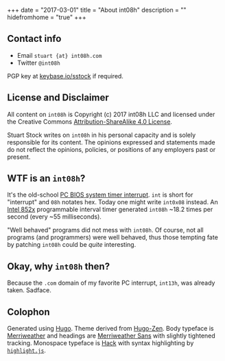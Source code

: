 +++
date = "2017-03-01"
title = "About int08h"
description = ""
hidefromhome = "true"
+++

## Contact info

* Email `stuart {at} int08h.com`
* Twitter `@int08h`

PGP key at [keybase.io/sstock](https://keybase.io/sstock) if required.


## License and Disclaimer

All content on `int08h` is Copyright (c) 2017 int08h LLC and licensed under the Creative Commons 
[Attribution-ShareAlike 4.0 License](https://creativecommons.org/licenses/by-sa/4.0/legalcode). 


Stuart Stock writes on `int08h` in his personal capacity and is solely responsible for its content. 
The opinions expressed and statements made do not reflect the opinions, policies, or positions of any 
employers past or present. 

## WTF is an `int08h`?

It's the old-school [PC BIOS system timer interrupt](http://www.delorie.com/djgpp/doc/rbinter/id/48/0.html). 
`int` is short for "interrupt" and `08h` notates hex. Today one might write `int0x08` instead.
An [Intel 852x](http://wiki.osdev.org/Programmable_Interval_Timer) programmable interval timer generated `int08h` 
~18.2 times per second (every ~55 milliseconds). 

"Well behaved" programs did not mess with `int08h`. Of course, not all programs (and programmers) were 
well behaved, thus those tempting fate by patching `int08h` could be *quite* interesting.

## Okay, why `int08h` then?

Because the `.com` domain of my favorite PC interrupt, `int13h`, was already taken. Sadface.

## Colophon

Generated using [Hugo](https://gohugo.io/). Theme derived from [Hugo-Zen](https://github.com/rakuishi/hugo-zen).
Body typeface is [Merriweather](https://fonts.google.com/specimen/Merriweather) and headings are 
[Merriweather Sans](https://fonts.google.com/specimen/Merriweather+Sans) with slightly tightened tracking. Monospace
typeface is [Hack](http://sourcefoundry.org/hack/) with syntax highlighting by [`highlight.js`](https://highlightjs.org/).
